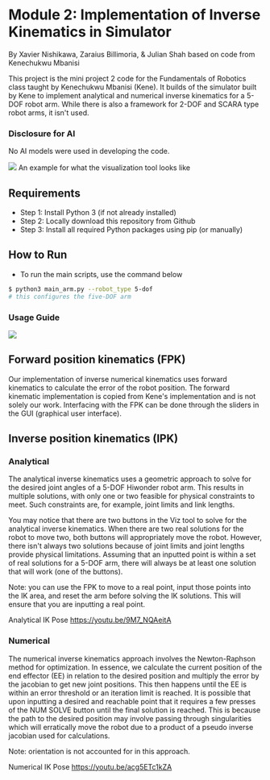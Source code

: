 # Module 2: Implementation of Inverse Kinematics in Simulator
By Xavier Nishikawa, Zaraius Billimoria, & Julian Shah
based on code from Kenechukwu Mbanisi

This project is the mini project 2 code for the Fundamentals of Robotics class taught by Kenechukwu Mbanisi (Kene). 
It builds of the simulator built by Kene to implement analytical and numerical inverse kinematics for a 5-DOF robot
arm. While there is also a framework for 2-DOF and SCARA type robot arms, it isn't used. 

### Disclosure for AI

No AI models were used in developing the code.

<img src = "media/FPK.png">
An example for what the visualization tool looks like

## Requirements

* Step 1: Install Python 3 (if not already installed)
* Step 2: Locally download this repository from Github
* Step 3: Install all required Python packages using pip (or manually)

## How to Run

- To run the main scripts, use the command below
``` bash
$ python3 main_arm.py --robot_type 5-dof
# this configures the five-DOF arm
```


### Usage Guide

<img src = "media/arm-kinematics-viz-tool.png">



## **Forward position kinematics (FPK)**

Our implementation of inverse numerical kinematics uses forward kinematics to calculate the error of the robot position.
The forward kinematic implementation is copied from Kene's implementation and is not solely our work. Interfacing with
the FPK can be done through the sliders in the GUI (graphical user interface). 

## **Inverse position kinematics (IPK)**

### Analytical

The analytical inverse kinematics uses a geometric approach to solve for the desired joint angles of a 5-DOF Hiwonder
robot arm. This results in multiple solutions, with only one or two feasible for physical constraints to meet. Such 
constraints are, for example, joint limits and link lengths.

You may notice that there are two buttons in the Viz tool to solve for the analytical inverse kinematics. When there are
two real solutions for the robot to move two, both buttons will appropriately move the robot. However, there isn't always
two solutions because of joint limits and joint lengths provide physical limitations. Assuming that an inputted point is
within a set of real solutions for a 5-DOF arm, there will always be at least one solution that will work (one of the buttons).

Note: you can use the FPK to move to a real point, input those points into the IK area, and reset the arm before solving 
the IK solutions. This will ensure that you are inputting a real point.

Analytical IK Pose
https://youtu.be/9M7_NQAeitA

### Numerical

The numerical inverse kinematics approach involves the Newton-Raphson method for optimization. In essence, we calculate
the current position of the end effector (EE) in relation to the desired position and multiply the error by the jacobian
to get new joint positions. This then happens until the EE is within an error threshold or an iteration limit is reached.
It is possible that upon inputting a desired and reachable point that it requires a few presses of the NUM SOLVE button
until the final solution is reached. This is because the path to the desired position may involve passing through
singularities which will erratically move the robot due to a product of a pseudo inverse jacobian used for calculations.

Note: orientation is not accounted for in this approach.

Numerical IK Pose
https://youtu.be/acg5ETc1kZA
